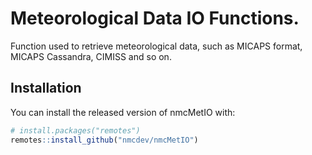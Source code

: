 # Meteorological Data IO Functions.

Function used to retrieve meteorological data, such as MICAPS format, MICAPS Cassandra, CIMISS and so on.

## Installation

You can install the released version of nmcMetIO with:

```r
# install.packages("remotes")
remotes::install_github("nmcdev/nmcMetIO")
```
